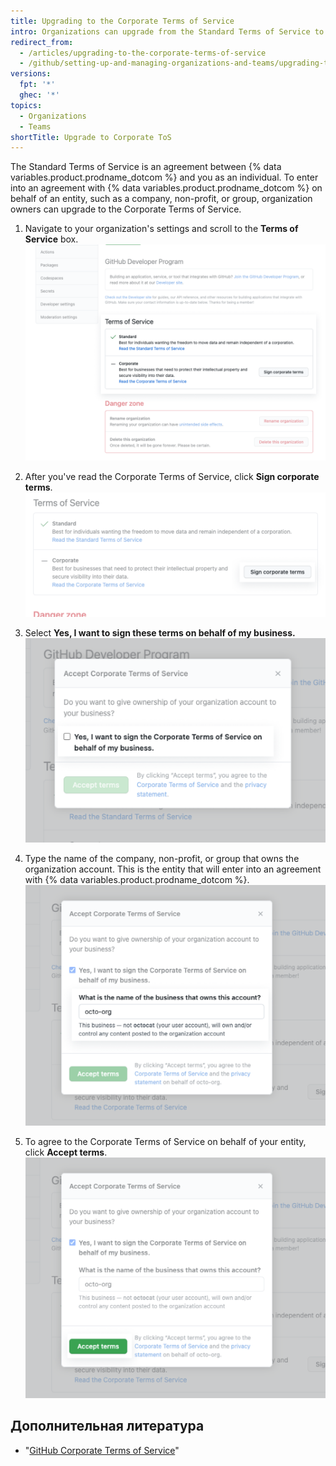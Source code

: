 ```yaml
---
title: Upgrading to the Corporate Terms of Service
intro: Organizations can upgrade from the Standard Terms of Service to the Corporate Terms of Service.
redirect_from:
  - /articles/upgrading-to-the-corporate-terms-of-service
  - /github/setting-up-and-managing-organizations-and-teams/upgrading-to-the-corporate-terms-of-service
versions:
  fpt: '*'
  ghec: '*'
topics:
  - Organizations
  - Teams
shortTitle: Upgrade to Corporate ToS
---
```


The Standard Terms of Service is an agreement between {% data variables.product.prodname_dotcom %} and you as an individual. To enter into an agreement with {% data variables.product.prodname_dotcom %} on behalf of an entity, such as a company, non-profit, or group, organization owners can upgrade to the Corporate Terms of Service.

1. Navigate to your organization's settings and scroll to the **Terms of Service** box. ![scroll to the Terms of Service](/assets/images/help/organizations/account-settings-tos.png)

2. After you've read the Corporate Terms of Service, click **Sign corporate terms**. ![select 'Sign corporate terms'](/assets/images/help/organizations/button-sign-corporate-tos.png)

3. Select **Yes, I want to sign these terms on behalf of my business.** ![Check box to sign on behalf of your business](/assets/images/help/organizations/sign-on-behalf-business.png)
4. Type the name of the company, non-profit, or group that owns the organization account. This is the entity that will enter into an agreement with {% data variables.product.prodname_dotcom %}. ![Business name field](/assets/images/help/organizations/business-name-field.png)
5. To agree to the Corporate Terms of Service on behalf of your entity, click **Accept terms**. ![Accept terms button](/assets/images/help/organizations/accept-terms-button.png)

## Дополнительная литература
- "[GitHub Corporate Terms of Service](/free-pro-team@latest/github/site-policy/github-corporate-terms-of-service)"
